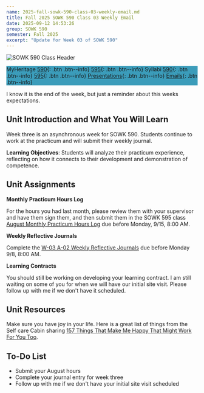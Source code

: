 ```yaml
---
name: 2025-fall-sowk-590-class-03-weekly-email.md
title: Fall 2025 SOWK 590 Class 03 Weekly Email
date: 2025-09-12 14:53:26
group: SOWK 590
semester: Fall 2025
excerpt: "Update for Week 03 of SOWK 590"
---
```


![SOWK 590 Class Header](https://jacobrcampbell.com/assets/media/2024-09-01-sowk-590-email-header-image.jpg)

<div style="background-color: #3b9cba; width: 100%;" markdown="1">

MyHeritage [590](https://myheritage.heritage.edu/ICS/Academics/SOWK/SOWK_590/2526_FA-SOWK_590-0/){: .btn .btn--info}
[595](https://myheritage.heritage.edu/ICS/Academics/SOWK/SOWK_595/2526_FA-SOWK_595-0/){: .btn .btn--info}
Syllabi [590](http://jacobrcampbell.com/assets/media/2025-fall-sowk-590-course-syllabus-campbell.pdf){: .btn .btn--info}
[595](http://jacobrcampbell.com/assets/media/2025-fall-sowk-595-0-course-syllabus.pdf){: .btn .btn--info}
[Presentations](https://presentations.jacobrcampbell.com){: .btn .btn--info}
[Emails](https://jacobrcampbell.com/communications/){: .btn .btn--info}

</div>

I know it is the end of the week, but just a reminder about this weeks expectations. 

## Unit Introduction and What You Will Learn

Week three is an asynchronous week for SOWK 590. Students continue to work at the practicum and will submit their weekly journal.

**Learning Objectives**: Students will analyze their practicum experience, reflecting on how it connects to their development and demonstration of competence.

## Unit Assignments

**Monthly Practicum Hours Log**

For the hours you had last month, please review them with your supervisor and have them sign them, and then submit them in the SOWK 595 class [August Monthly Practicum Hours Log](https://myheritage.heritage.edu/ICS/Academics/SOWK/SOWK_595/2526_FA-SOWK_595-0/Assignments.jnz?portlet=Coursework&screen=AssignmentDetailView&screenType=change&id=c24e494b-db28-4396-ac6d-2258bd26726f) due before Monday, 9/15, 8:00 AM.

**Weekly Reflective Journals**

Complete the [W-03 A-02 Weekly Reflective Journals](https://myheritage.heritage.edu/ICS/Academics/SOWK/SOWK_590/2526_FA-SOWK_590-0/Assignments.jnz?portlet=Coursework&screen=AssignmentDetailView&screenType=change&id=229fbe95-dd39-4456-98f6-4d3f3eb5243f) due before Monday 9/8, 8:00 AM.

**Learning Contracts**

You should still be working on developing your learning contract. I am still waiting on some of you for when we will have our initial site visit. Please follow up with me if we don't have it scheduled.

## Unit Resources

Make sure you have joy in your life. Here is a great list of things from the Self care Cabin sharing [157 Things That Make Me Happy That Might Work For You Too](https://selfcarecabin.com/things-that-make-me-happy/).

## To-Do List

- Submit your August hours
- Complete your journal entry for week three
- Follow up with me if we don't have your initial site visit scheduled